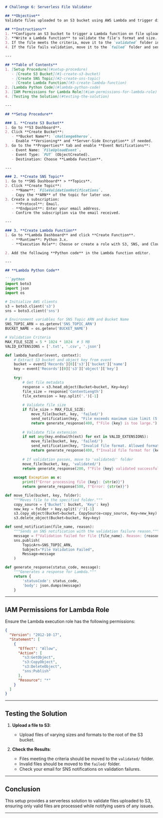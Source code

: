 ```markdown
# Challenge 6: Serverless File Validator  

## **Objective**  
Validate files uploaded to an S3 bucket using AWS Lambda and trigger different SNS notifications based on the validation results.  

## **Instructions**  
1. **Configure an S3 bucket to trigger a Lambda function on file uploads.**  
2. **Write a Lambda function** to validate the file's format and size.  
3. If the file meets the criteria, move it to the `validated` folder in the same bucket.  
4. If the file fails validation, move it to the `failed` folder and send an SNS notification with the failure reason.  

---

## **Table of Contents**  
1. [Setup Procedure](#setup-procedure)  
   - [Create S3 Bucket](#1-create-s3-bucket)  
   - [Create SNS Topic](#2-create-sns-topic)  
   - [Create Lambda Function](#3-create-lambda-function)  
2. [Lambda Python Code](#lambda-python-code)  
3. [IAM Permissions for Lambda Role](#iam-permissions-for-lambda-role)  
4. [Testing the Solution](#testing-the-solution)  

---

## **Setup Procedure**  

### 1. **Create S3 Bucket**  
1. Go to **S3 Dashboard**.  
2. Click **Create Bucket**:  
   - **Bucket Name**: `challenge6herov`.  
   - Enable **Versioning** and **Server-Side Encryption** if needed.  
3. Go to the **Properties** tab and enable **Event Notifications**:  
   - Event Name: `FileUploadEvent`.  
   - Event Type: `PUT` (ObjectCreated).  
   - Destination: Choose **Lambda Function**.  

---

### 2. **Create SNS Topic**  
1. Go to **SNS Dashboard** > **Topics**.  
2. Click **Create Topic**:  
   - **Name**: `FileValidationNotifications`.  
   - Copy the **ARN** of the topic for later use.  
3. Create a subscription:  
   - **Protocol**: Email.  
   - **Endpoint**: Enter your email address.  
   - Confirm the subscription via the email received.  

---

### 3. **Create Lambda Function**  
1. Go to **Lambda Dashboard** and click **Create Function**.  
   - **Runtime**: Python 3.x.  
   - **Execution Role**: Choose or create a role with S3, SNS, and CloudWatch permissions.  

2. Add the following **Python code** in the Lambda function editor.  

---

## **Lambda Python Code**  

```python
import boto3
import json
import os

# Initialize AWS clients
s3 = boto3.client('s3')
sns = boto3.client('sns')

# Environment variables for SNS Topic ARN and Bucket Name
SNS_TOPIC_ARN = os.getenv('SNS_TOPIC_ARN')
BUCKET_NAME = os.getenv('BUCKET_NAME')

# Validation Criteria
MAX_FILE_SIZE = 5 * 1024 * 1024  # 5 MB
VALID_EXTENSIONS = ['.txt', '.csv', '.json']

def lambda_handler(event, context):
    # Extract S3 bucket and object key from event
    bucket = event['Records'][0]['s3']['bucket']['name']
    key = event['Records'][0]['s3']['object']['key']
    
    try:
        # Get file metadata
        response = s3.head_object(Bucket=bucket, Key=key)
        file_size = response['ContentLength']
        file_extension = key.split('.')[-1]
        
        # Validate file size
        if file_size > MAX_FILE_SIZE:
            move_file(bucket, key, 'failed/')
            send_notification(key, "File exceeds maximum size limit (5 MB).")
            return generate_response(400, f"File {key} is too large.")
        
        # Validate file extension
        if not any(key.endswith(ext) for ext in VALID_EXTENSIONS):
            move_file(bucket, key, 'failed/')
            send_notification(key, "Invalid file format. Allowed formats: .txt, .csv, .json.")
            return generate_response(400, f"Invalid file format for {key}.")
        
        # If validation passes, move to 'validated/' folder
        move_file(bucket, key, 'validated/')
        return generate_response(200, f"File {key} validated successfully.")
    
    except Exception as e:
        print(f"Error processing file {key}: {str(e)}")
        return generate_response(500, f"Error: {str(e)}")

def move_file(bucket, key, folder):
    """Moves file to the specified folder."""
    copy_source = {'Bucket': bucket, 'Key': key}
    new_key = folder + key.split('/')[-1]
    s3.copy_object(Bucket=bucket, CopySource=copy_source, Key=new_key)
    s3.delete_object(Bucket=bucket, Key=key)

def send_notification(file_name, reason):
    """Sends an SNS notification with the validation failure reason."""
    message = f"Validation failed for file {file_name}. Reason: {reason}"
    sns.publish(
        TopicArn=SNS_TOPIC_ARN,
        Subject="File Validation Failed",
        Message=message
    )

def generate_response(status_code, message):
    """Generates a response for Lambda."""
    return {
        'statusCode': status_code,
        'body': json.dumps(message)
    }
```

---

## **IAM Permissions for Lambda Role**  
Ensure the Lambda execution role has the following permissions:  

```json
{
  "Version": "2012-10-17",
  "Statement": [
    {
      "Effect": "Allow",
      "Action": [
        "s3:GetObject",
        "s3:CopyObject",
        "s3:DeleteObject",
        "sns:Publish"
      ],
      "Resource": "*"
    }
  ]
}
```

---

## **Testing the Solution**  
1. **Upload a file to S3**:  
   - Upload files of varying sizes and formats to the root of the S3 bucket.  
   
2. **Check the Results**:  
   - Files meeting the criteria should be moved to the `validated/` folder.  
   - Invalid files should be moved to the `failed/` folder.  
   - Check your email for SNS notifications on validation failures.  

---

## **Conclusion**  
This setup provides a serverless solution to validate files uploaded to S3, ensuring only valid files are processed while notifying users of any issues.

---
